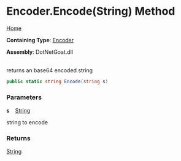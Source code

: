 # Encoder\.Encode\(String\) Method

[Home](../../../../../../README.md)

**Containing Type**: [Encoder](../README.md)

**Assembly**: DotNetGoat\.dll

\
returns an base64 encoded string

```csharp
public static string Encode(string s)
```

### Parameters

**s** &ensp; [String](https://docs.microsoft.com/en-us/dotnet/api/system.string)

string to encode

### Returns

[String](https://docs.microsoft.com/en-us/dotnet/api/system.string)

